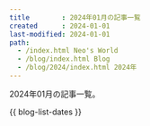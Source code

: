 ```yaml
---
title        : 2024年01月の記事一覧
created      : 2024-01-01
last-modified: 2024-01-01
path:
  - /index.html Neo's World
  - /blog/index.html Blog
  - /blog/2024/index.html 2024年
---
```


2024年01月の記事一覧。

{{ blog-list-dates }}

